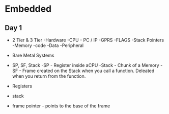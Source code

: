 # Embedded
## Day 1
- 2 Tier & 3 Tier
-Hardware
    -CPU
        - PC / IP
        -GPRS
        -FLAGS
        -Stack Pointers
    -Memory
        -code
        -Data
        -Peripheral
    
- Bare Metal Systems
- SP, SF, Stack
    -SP - Register inside aCPU
    -Stack - Chunk of a Memory
    -SF - Frame created on the Stack when you call a function.
    Deleated when you return from the function.
- Registers
- stack 
- frame pointer - points to the base of the frame

